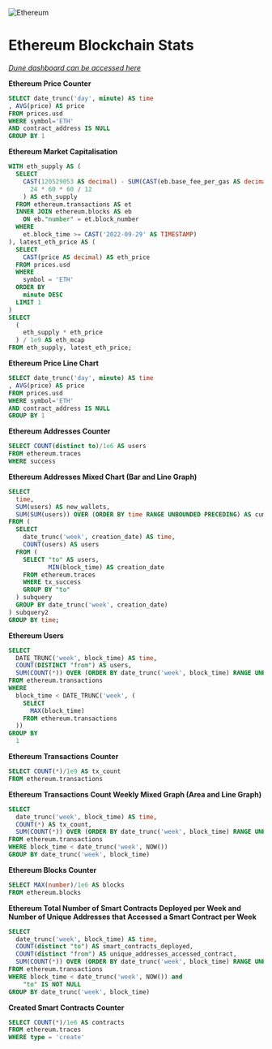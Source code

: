 ![Ethereum](https://bayodeolorundare.com/wp-content/uploads/2024/01/hero.94a1ecc4-scaled-e1705256106611.jpg)

# Ethereum Blockchain Stats

[*Dune dashboard can be accessed here*](https://dune.com/babylondon_204/ethereum-blockchain-stats)

**Ethereum Price Counter**

```sql
SELECT date_trunc('day', minute) AS time
, AVG(price) AS price
FROM prices.usd
WHERE symbol='ETH'
AND contract_address IS NULL
GROUP BY 1
```

**Ethereum Market Capitalisation**

```sql
WITH eth_supply AS (
  SELECT
    CAST(120529053 AS decimal) - SUM(CAST(eb.base_fee_per_gas AS decimal) * CAST(et.gas_used AS decimal)) / 1e18 + /* missing ETH2 rewards for now, awaiting beacon chain data, using estimated 1600 ETH staking issuance /day for now */ COUNT(eb.number) * 1600 / (
      24 * 60 * 60 / 12
    ) AS eth_supply
  FROM ethereum.transactions AS et
  INNER JOIN ethereum.blocks AS eb
    ON eb."number" = et.block_number
  WHERE
    et.block_time >= CAST('2022-09-29' AS TIMESTAMP)
), latest_eth_price AS (
  SELECT
    CAST(price AS decimal) AS eth_price
  FROM prices.usd
  WHERE
    symbol = 'ETH'
  ORDER BY
    minute DESC
  LIMIT 1
)
SELECT
  (
    eth_supply * eth_price
  ) / 1e9 AS eth_mcap
FROM eth_supply, latest_eth_price;
```

**Ethereum Price Line Chart**

```sql
SELECT date_trunc('day', minute) AS time
, AVG(price) AS price
FROM prices.usd
WHERE symbol='ETH'
AND contract_address IS NULL
GROUP BY 1
```

**Ethereum Addresses Counter**

```sql
SELECT COUNT(distinct to)/1e6 AS users
FROM ethereum.traces
WHERE success
```

**Ethereum Addresses Mixed Chart (Bar and Line Graph)**

```sql
SELECT 
  time,
  SUM(users) AS new_wallets,
  SUM(SUM(users)) OVER (ORDER BY time RANGE UNBOUNDED PRECEDING) AS cum_created_wallets
FROM (
  SELECT 
    date_trunc('week', creation_date) AS time,
    COUNT(users) AS users
  FROM (
    SELECT "to" AS users,
           MIN(block_time) AS creation_date
    FROM ethereum.traces
    WHERE tx_success
    GROUP BY "to"
  ) subquery
  GROUP BY date_trunc('week', creation_date)
) subquery2
GROUP BY time;
```

**Ethereum Users**

```sql
SELECT
  DATE_TRUNC('week', block_time) AS time,
  COUNT(DISTINCT "from") AS users,
  SUM(COUNT(*)) OVER (ORDER BY date_trunc('week', block_time) RANGE UNBOUNDED PRECEDING) AS cum_users
FROM ethereum.transactions
WHERE
  block_time < DATE_TRUNC('week', (
    SELECT
      MAX(block_time)
    FROM ethereum.transactions
  ))
GROUP BY
  1
```

**Ethereum Transactions Counter**

```sql
SELECT COUNT(*)/1e9 AS tx_count
FROM ethereum.transactions
```

**Ethereum Transactions Count Weekly Mixed Graph (Area and Line Graph)**

```sql
SELECT 
  date_trunc('week', block_time) AS time,
  COUNT(*) AS tx_count,
  SUM(COUNT(*)) OVER (ORDER BY date_trunc('week', block_time) RANGE UNBOUNDED PRECEDING) AS cum_tx_count
FROM ethereum.transactions
WHERE block_time < date_trunc('week', NOW())
GROUP BY date_trunc('week', block_time)
```

**Ethereum Blocks Counter**

```sql
SELECT MAX(number)/1e6 AS blocks
FROM ethereum.blocks
```
**Ethereum Total Number of Smart Contracts Deployed per Week and Number of Unique Addresses that Accessed a Smart Contract per Week**

```sql
SELECT  
  date_trunc('week', block_time) AS time,
  COUNT(distinct "to") AS smart_contracts_deployed,
  COUNT(distinct "from") AS unique_addresses_accessed_contract,
  SUM(COUNT(*)) OVER (ORDER BY date_trunc('week', block_time) RANGE UNBOUNDED PRECEDING) AS cum_smart_contracts_deployed
FROM ethereum.transactions
WHERE block_time < date_trunc('week', NOW()) and
    "to" IS NOT NULL
GROUP BY date_trunc('week', block_time)
```

**Created Smart Contracts Counter**

```sql
SELECT COUNT(*)/1e6 AS contracts
FROM ethereum.traces
WHERE type = 'create'
```
